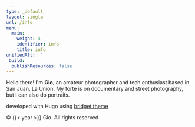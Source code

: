 ```yaml
---
type: _default
layout: single
url: /info
menu:
  main:
    weight: 4
    identifier: info
    title: info
unifiedAlt: ''
_build:
  publishResources: false
---
```


Hello there! I'm **Gio**, an amateur photographer and tech enthusiast based in San Juan, La Union. My forte is on documentary and street photography, but I can also do portraits.

developed with Hugo using <u>[bridget theme](https://github.com/Sped0n/bridget)</u>

&copy; {{< year >}} Gio. All rights reserved

